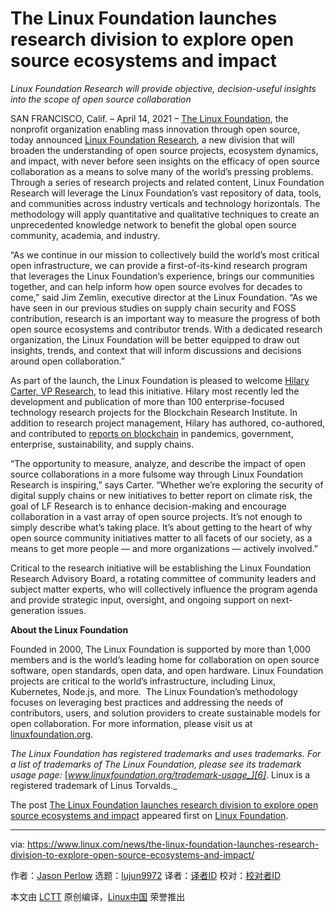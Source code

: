 [#]: subject: (The Linux Foundation launches research division to explore open source ecosystems and impact)
[#]: via: (https://www.linux.com/news/the-linux-foundation-launches-research-division-to-explore-open-source-ecosystems-and-impact/)
[#]: author: (Jason Perlow https://www.linux.com/author/jperlow/)
[#]: collector: (lujun9972)
[#]: translator: ( )
[#]: reviewer: ( )
[#]: publisher: ( )
[#]: url: ( )

The Linux Foundation launches research division to explore open source ecosystems and impact
======

_Linux Foundation Research will provide objective, decision-useful insights into the scope of open source collaboration_

SAN FRANCISCO, Calif. – April 14, 2021 – [The Linux Foundation][1], the nonprofit organization enabling mass innovation through open source, today announced [Linux Foundation Research][2], a new division that will broaden the understanding of open source projects, ecosystem dynamics, and impact, with never before seen insights on the efficacy of open source collaboration as a means to solve many of the world’s pressing problems. Through a series of research projects and related content, Linux Foundation Research will leverage the Linux Foundation’s vast repository of data, tools, and communities across industry verticals and technology horizontals. The methodology will apply quantitative and qualitative techniques to create an unprecedented knowledge network to benefit the global open source community, academia, and industry.

“As we continue in our mission to collectively build the world’s most critical open infrastructure, we can provide a first-of-its-kind research program that leverages the Linux Foundation’s experience, brings our communities together, and can help inform how open source evolves for decades to come,” said Jim Zemlin, executive director at the Linux Foundation. “As we have seen in our previous studies on supply chain security and FOSS contribution, research is an important way to measure the progress of both open source ecosystems and contributor trends. With a dedicated research organization, the Linux Foundation will be better equipped to draw out insights, trends, and context that will inform discussions and decisions around open collaboration.”

As part of the launch, the Linux Foundation is pleased to welcome [Hilary Carter, VP Research][3], to lead this initiative. Hilary most recently led the development and publication of more than 100 enterprise-focused technology research projects for the Blockchain Research Institute. In addition to research project management, Hilary has authored, co-authored, and contributed to [reports on blockchain][4] in pandemics, government, enterprise, sustainability, and supply chains.

“The opportunity to measure, analyze, and describe the impact of open source collaborations in a more fulsome way through Linux Foundation Research is inspiring,” says Carter. “Whether we’re exploring the security of digital supply chains or new initiatives to better report on climate risk, the goal of LF Research is to enhance decision-making and encourage collaboration in a vast array of open source projects. It’s not enough to simply describe what’s taking place. It’s about getting to the heart of why open source community initiatives matter to all facets of our society, as a means to get more people — and more organizations — actively involved.”

Critical to the research initiative will be establishing the Linux Foundation Research Advisory Board, a rotating committee of community leaders and subject matter experts, who will collectively influence the program agenda and provide strategic input, oversight, and ongoing support on next-generation issues.

**About the Linux Foundation**

Founded in 2000, The Linux Foundation is supported by more than 1,000 members and is the world’s leading home for collaboration on open source software, open standards, open data, and open hardware. Linux Foundation projects are critical to the world’s infrastructure, including Linux, Kubernetes, Node.js, and more.  The Linux Foundation’s methodology focuses on leveraging best practices and addressing the needs of contributors, users, and solution providers to create sustainable models for open collaboration. For more information, please visit us at [linuxfoundation.org][5].

_The Linux Foundation has registered trademarks and uses trademarks. For a list of trademarks of The Linux Foundation, please see its trademark usage page:_ [_www.linuxfoundation.org/trademark-usage_][6]_. Linux is a registered trademark of Linus Torvalds._

The post [The Linux Foundation launches research division to explore open source ecosystems and impact][7] appeared first on [Linux Foundation][5].

--------------------------------------------------------------------------------

via: https://www.linux.com/news/the-linux-foundation-launches-research-division-to-explore-open-source-ecosystems-and-impact/

作者：[Jason Perlow][a]
选题：[lujun9972][b]
译者：[译者ID](https://github.com/译者ID)
校对：[校对者ID](https://github.com/校对者ID)

本文由 [LCTT](https://github.com/LCTT/TranslateProject) 原创编译，[Linux中国](https://linux.cn/) 荣誉推出

[a]: https://www.linux.com/author/jperlow/
[b]: https://github.com/lujun9972
[1]: http://www.linuxfoundation.org/
[2]: https://linuxfoundation.org/research/
[3]: https://www.linuxfoundation.org/en/blog/interview-with-hilary-carter-vp-of-linux-foundation-research/
[4]: https://www.blockchainresearchinstitute.org/7914-2/
[5]: https://www.linuxfoundation.org/
[6]: http://www.linuxfoundation.org/trademark-usage
[7]: https://www.linuxfoundation.org/en/press-release/the-linux-foundation-launches-research-division-to-explore-open-source-ecosystems-and-impact/
